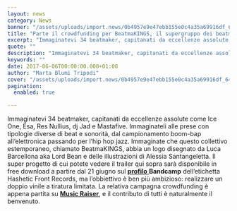 ```yaml
---
layout: news
category: News
banner: "/assets/uploads/import.news/0b4957e9e47ebb155e0c4a35a69916df_640x.jpg"
title: "Parte il crowdfunding per BeatmaKINGS, il supergruppo dei beatmaker italiani"
excerpt: "Immaginatevi 34 beatmaker, capitanati da eccellenze assolute come Ice One, Esa, Res Nullius, dj Jad e Mastafive. Immaginateli alle prese con tipologie diverse di beat e sonorità, dal campionamento boom-bap all’elettronica passando per l’hip hop jazz. Immaginate che questo collettivo estemporaneo, chiamato BeatmaKINGS, abbia un logo disegnato da Luca Barcellona aka Lord Bean e delle [&hellip"
quote: ""
description: "Immaginatevi 34 beatmaker, capitanati da eccellenze assolute come Ice One, Esa, Res Nullius, dj Jad e Mastafive. Immaginateli alle prese con tipologie diverse di beat e sonorità, dal campionamento boom-bap all’elettronica passando per l’hip hop jazz. Immaginate che questo collettivo estemporaneo, chiamato BeatmaKINGS, abbia un logo disegnato da Luca Barcellona aka Lord Bean e delle [&hellip"
keywords: ""
date: 2017-06-06T00:00:00.000+01:00
author: "Marta Blumi Tripodi"
cover: "/assets/uploads/import.news/0b4957e9e47ebb155e0c4a35a69916df_640x.jpg"
pagination:
  enabled: true

---
```


Immaginatevi 34 beatmaker, capitanati da eccellenze assolute come Ice One, Esa, Res Nullius, dj Jad e Mastafive. Immaginateli alle prese con tipologie diverse di beat e sonorità, dal campionamento boom-bap all’elettronica passando per l’hip hop jazz. Immaginate che questo collettivo estemporaneo, chiamato BeatmaKINGS, abbia un logo disegnato da Luca Barcellona aka Lord Bean e delle illustrazioni di Alessia Santangeletta. Il super progetto di cui potete vedere il trailer qui sopra sarà disponibile in free download a partire dal 21 giugno sul [**profilo** ](https://hasheticfrontrecords.bandcamp.com/)**Bandcamp** dell’etichetta Hashetic Front Records, ma l’obbiettivo è ben più ambizioso: realizzare un doppio vinile a tiratura limitata. La relativa campagna crowdfunding è appena partita su [**Music Raiser**](https://www.musicraiser.com/it/projects/8060), e il contributo di tutti è naturalmente il benvenuto.